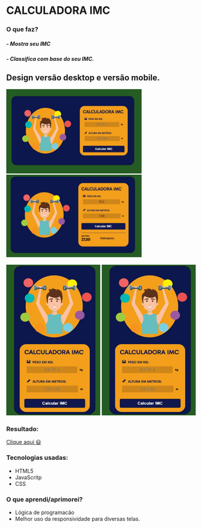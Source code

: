 # CALCULADORA IMC

### O que faz?

##### - Mostra seu IMC

##### - Classifica com base do seu IMC.

## Design versão desktop e versão mobile.

<img src="./assets/img/calculadora-imc-desktop.jpg" width="360px" >

<br>
<img src="./assets/img/calculadora-imc-desktop-2.jpg" width="360px" >

<br>
<br>

<img src="./assets/img/calculadora-imc-mobile.jpg" width="250px" height="400px" >
<img src="./assets/img/calculadora-imc-mobile-2.jpg" width="250px" height="400px" >

### Resultado:

[Clique aqui 😃](https://daniielluiiz.github.io/calculadora-imc/)

### Tecnologias usadas:

- HTML5
- JavaScritp
- CSS

### O que aprendi/aprimorei?

- Lógica de programacão
- Melhor uso da responsividade para diversas telas.
